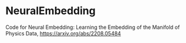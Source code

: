# NeuralEmbedding
Code for Neural Embedding: Learning the Embedding of the Manifold of Physics Data, https://arxiv.org/abs/2208.05484
